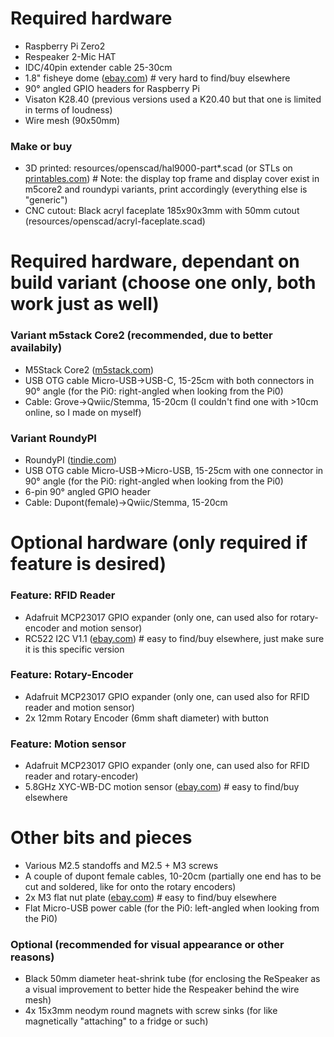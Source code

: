 # Required hardware
- Raspberry Pi Zero2
- Respeaker 2-Mic HAT
- IDC/40pin extender cable 25-30cm
- 1.8" fisheye dome ([ebay.com](https://www.ebay.com/itm/301729022732)) # very hard to find/buy elsewhere
- 90° angled GPIO headers for Raspberry Pi
- Visaton K28.40 (previous versions used a K20.40 but that one is limited in terms of loudness)
- Wire mesh (90x50mm)
### Make or buy
- 3D printed: resources/openscad/hal9000-part*.scad (or STLs on [printables.com](https://www.printables.com/model/218766-hal-9000)) # Note: the display top frame and display cover exist in m5core2 and roundypi variants, print accordingly (everything else is "generic")
- CNC cutout: Black acryl faceplate 185x90x3mm with 50mm cutout (resources/openscad/acryl-faceplate.scad)

# Required hardware, dependant on build variant (choose one only, both work just as well)
### Variant m5stack Core2 (recommended, due to better availabily)
- M5Stack Core2 ([m5stack.com](https://docs.m5stack.com/en/core/core2))
- USB OTG cable Micro-USB->USB-C, 15-25cm with both connectors in 90° angle (for the Pi0: right-angled when looking from the Pi0)
- Cable: Grove->Qwiic/Stemma, 15-20cm (I couldn't find one with >10cm online, so I made on myself)
### Variant RoundyPI
- RoundyPI ([tindie.com](https://www.tindie.com/products/sbc/roundypi-128-round-lcd-based-on-rp2040-mcu/))
- USB OTG cable Micro-USB->Micro-USB, 15-25cm with one connector in 90° angle (for the Pi0: right-angled when looking from the Pi0)
- 6-pin 90° angled GPIO header
- Cable: Dupont(female)->Qwiic/Stemma, 15-20cm

# Optional hardware (only required if feature is desired)
### Feature: RFID Reader
- Adafruit MCP23017 GPIO expander (only one, can used also for rotary-encoder and motion sensor)
- RC522 I2C V1.1 ([ebay.com](https://www.ebay.de/itm/311768931452)) # easy to find/buy elsewhere, just make sure it is this specific version
### Feature: Rotary-Encoder
- Adafruit MCP23017 GPIO expander (only one, can used also for RFID reader and motion sensor)
- 2x 12mm Rotary Encoder (6mm shaft diameter) with button
### Feature: Motion sensor
- Adafruit MCP23017 GPIO expander (only one, can used also for RFID reader and rotary-encoder)
- 5.8GHz XYC-WB-DC motion sensor ([ebay.com](https://www.ebay.com/itm/255283290250)) # easy to find/buy elsewhere

# Other bits and pieces
- Various M2.5 standoffs and M2.5 + M3 screws
- A couple of dupont female cables, 10-20cm (partially one end has to be cut and soldered, like for onto the rotary encoders)
- 2x M3 flat nut plate ([ebay.com](https://www.ebay.com/itm/174105488144?var=472963777627)) # easy to find/buy elsewhere
- Flat Micro-USB power cable (for the Pi0: left-angled when looking from the Pi0)
### Optional (recommended for visual appearance or other reasons)
- Black 50mm diameter heat-shrink tube (for enclosing the ReSpeaker as a visual improvement to better hide the Respeaker behind the wire mesh)
- 4x 15x3mm neodym round magnets with screw sinks (for like magnetically "attaching" to a fridge or such)

